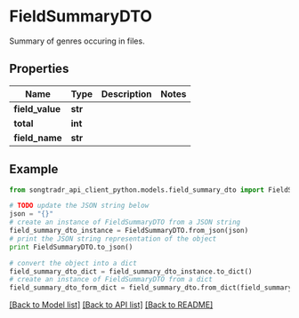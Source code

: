 # FieldSummaryDTO

Summary of genres occuring in files.

## Properties
Name | Type | Description | Notes
------------ | ------------- | ------------- | -------------
**field_value** | **str** |  | 
**total** | **int** |  | 
**field_name** | **str** |  | 

## Example

```python
from songtradr_api_client_python.models.field_summary_dto import FieldSummaryDTO

# TODO update the JSON string below
json = "{}"
# create an instance of FieldSummaryDTO from a JSON string
field_summary_dto_instance = FieldSummaryDTO.from_json(json)
# print the JSON string representation of the object
print FieldSummaryDTO.to_json()

# convert the object into a dict
field_summary_dto_dict = field_summary_dto_instance.to_dict()
# create an instance of FieldSummaryDTO from a dict
field_summary_dto_form_dict = field_summary_dto.from_dict(field_summary_dto_dict)
```
[[Back to Model list]](../README.md#documentation-for-models) [[Back to API list]](../README.md#documentation-for-api-endpoints) [[Back to README]](../README.md)


